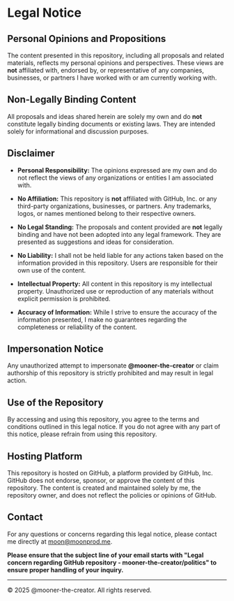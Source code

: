 # Legal Notice

## Personal Opinions and Propositions

The content presented in this repository, including all proposals and related materials, reflects my personal opinions and perspectives. These views are **not** affiliated with, endorsed by, or representative of any companies, businesses, or partners I have worked with or am currently working with.

## Non-Legally Binding Content

All proposals and ideas shared herein are solely my own and do **not** constitute legally binding documents or existing laws. They are intended solely for informational and discussion purposes.

## Disclaimer

- **Personal Responsibility:** The opinions expressed are my own and do not reflect the views of any organizations or entities I am associated with.
  
- **No Affiliation:** This repository is **not** affiliated with GitHub, Inc. or any third-party organizations, businesses, or partners. Any trademarks, logos, or names mentioned belong to their respective owners.
  
- **No Legal Standing:** The proposals and content provided are **not** legally binding and have not been adopted into any legal framework. They are presented as suggestions and ideas for consideration.
  
- **No Liability:** I shall not be held liable for any actions taken based on the information provided in this repository. Users are responsible for their own use of the content.
  
- **Intellectual Property:** All content in this repository is my intellectual property. Unauthorized use or reproduction of any materials without explicit permission is prohibited.
  
- **Accuracy of Information:** While I strive to ensure the accuracy of the information presented, I make no guarantees regarding the completeness or reliability of the content.

## Impersonation Notice

Any unauthorized attempt to impersonate **@mooner-the-creator** or claim authorship of this repository is strictly prohibited and may result in legal action.

## Use of the Repository

By accessing and using this repository, you agree to the terms and conditions outlined in this legal notice. If you do not agree with any part of this notice, please refrain from using this repository.

## Hosting Platform

This repository is hosted on GitHub, a platform provided by GitHub, Inc. GitHub does not endorse, sponsor, or approve the content of this repository. The content is created and maintained solely by me, the repository owner, and does not reflect the policies or opinions of GitHub.

## Contact

For any questions or concerns regarding this legal notice, please contact me directly at [moon@moonprod.me](mailto:moon@moonprod.me).

**Please ensure that the subject line of your email starts with "Legal concern regarding GitHub repository - mooner-the-creator/politics" to ensure proper handling of your inquiry.**

---

© 2025 @mooner-the-creator. All rights reserved.